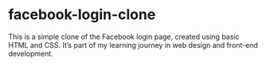 # facebook-login-clone
This is a simple clone of the Facebook login page, created using basic HTML and CSS. It’s part of my learning journey in web design and front-end development.
